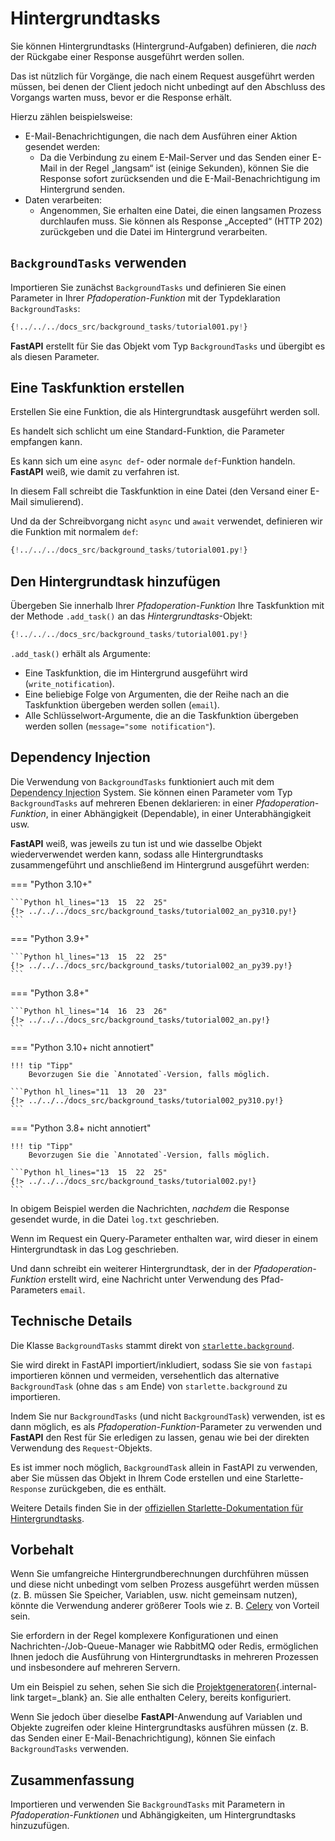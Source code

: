 # Hintergrundtasks

Sie können Hintergrundtasks (Hintergrund-Aufgaben) definieren, die *nach* der Rückgabe einer Response ausgeführt werden sollen.

Das ist nützlich für Vorgänge, die nach einem Request ausgeführt werden müssen, bei denen der Client jedoch nicht unbedingt auf den Abschluss des Vorgangs warten muss, bevor er die Response erhält.

Hierzu zählen beispielsweise:

* E-Mail-Benachrichtigungen, die nach dem Ausführen einer Aktion gesendet werden:
    * Da die Verbindung zu einem E-Mail-Server und das Senden einer E-Mail in der Regel „langsam“ ist (einige Sekunden), können Sie die Response sofort zurücksenden und die E-Mail-Benachrichtigung im Hintergrund senden.
* Daten verarbeiten:
    * Angenommen, Sie erhalten eine Datei, die einen langsamen Prozess durchlaufen muss. Sie können als Response „Accepted“ (HTTP 202) zurückgeben und die Datei im Hintergrund verarbeiten.

## `BackgroundTasks` verwenden

Importieren Sie zunächst `BackgroundTasks` und definieren Sie einen Parameter in Ihrer *Pfadoperation-Funktion* mit der Typdeklaration `BackgroundTasks`:

```Python hl_lines="1  13"
{!../../../docs_src/background_tasks/tutorial001.py!}
```

**FastAPI** erstellt für Sie das Objekt vom Typ `BackgroundTasks` und übergibt es als diesen Parameter.

## Eine Taskfunktion erstellen

Erstellen Sie eine Funktion, die als Hintergrundtask ausgeführt werden soll.

Es handelt sich schlicht um eine Standard-Funktion, die Parameter empfangen kann.

Es kann sich um eine `async def`- oder normale `def`-Funktion handeln. **FastAPI** weiß, wie damit zu verfahren ist.

In diesem Fall schreibt die Taskfunktion in eine Datei (den Versand einer E-Mail simulierend).

Und da der Schreibvorgang nicht `async` und `await` verwendet, definieren wir die Funktion mit normalem `def`:

```Python hl_lines="6-9"
{!../../../docs_src/background_tasks/tutorial001.py!}
```

## Den Hintergrundtask hinzufügen

Übergeben Sie innerhalb Ihrer *Pfadoperation-Funktion* Ihre Taskfunktion mit der Methode `.add_task()` an das *Hintergrundtasks*-Objekt:

```Python hl_lines="14"
{!../../../docs_src/background_tasks/tutorial001.py!}
```

`.add_task()` erhält als Argumente:

* Eine Taskfunktion, die im Hintergrund ausgeführt wird (`write_notification`).
* Eine beliebige Folge von Argumenten, die der Reihe nach an die Taskfunktion übergeben werden sollen (`email`).
* Alle Schlüsselwort-Argumente, die an die Taskfunktion übergeben werden sollen (`message="some notification"`).

## Dependency Injection

Die Verwendung von `BackgroundTasks` funktioniert auch mit dem <abbr title="Einbringen von Abhängigkeiten">Dependency Injection</abbr> System. Sie können einen Parameter vom Typ `BackgroundTasks` auf mehreren Ebenen deklarieren: in einer *Pfadoperation-Funktion*, in einer Abhängigkeit (Dependable), in einer Unterabhängigkeit usw.

**FastAPI** weiß, was jeweils zu tun ist und wie dasselbe Objekt wiederverwendet werden kann, sodass alle Hintergrundtasks zusammengeführt und anschließend im Hintergrund ausgeführt werden:

=== "Python 3.10+"

    ```Python hl_lines="13  15  22  25"
    {!> ../../../docs_src/background_tasks/tutorial002_an_py310.py!}
    ```

=== "Python 3.9+"

    ```Python hl_lines="13  15  22  25"
    {!> ../../../docs_src/background_tasks/tutorial002_an_py39.py!}
    ```

=== "Python 3.8+"

    ```Python hl_lines="14  16  23  26"
    {!> ../../../docs_src/background_tasks/tutorial002_an.py!}
    ```

=== "Python 3.10+ nicht annotiert"

    !!! tip "Tipp"
        Bevorzugen Sie die `Annotated`-Version, falls möglich.

    ```Python hl_lines="11  13  20  23"
    {!> ../../../docs_src/background_tasks/tutorial002_py310.py!}
    ```

=== "Python 3.8+ nicht annotiert"

    !!! tip "Tipp"
        Bevorzugen Sie die `Annotated`-Version, falls möglich.

    ```Python hl_lines="13  15  22  25"
    {!> ../../../docs_src/background_tasks/tutorial002.py!}
    ```

In obigem Beispiel werden die Nachrichten, *nachdem* die Response gesendet wurde, in die Datei `log.txt` geschrieben.

Wenn im Request ein Query-Parameter enthalten war, wird dieser in einem Hintergrundtask in das Log geschrieben.

Und dann schreibt ein weiterer Hintergrundtask, der in der *Pfadoperation-Funktion* erstellt wird, eine Nachricht unter Verwendung des Pfad-Parameters `email`.

## Technische Details

Die Klasse `BackgroundTasks` stammt direkt von <a href="https://www.starlette.io/background/" class="external-link" target="_blank">`starlette.background`</a>.

Sie wird direkt in FastAPI importiert/inkludiert, sodass Sie sie von `fastapi` importieren können und vermeiden, versehentlich das alternative `BackgroundTask` (ohne das `s` am Ende) von `starlette.background` zu importieren.

Indem Sie nur `BackgroundTasks` (und nicht `BackgroundTask`) verwenden, ist es dann möglich, es als *Pfadoperation-Funktion*-Parameter zu verwenden und **FastAPI** den Rest für Sie erledigen zu lassen, genau wie bei der direkten Verwendung des `Request`-Objekts.

Es ist immer noch möglich, `BackgroundTask` allein in FastAPI zu verwenden, aber Sie müssen das Objekt in Ihrem Code erstellen und eine Starlette-`Response` zurückgeben, die es enthält.

Weitere Details finden Sie in der <a href="https://www.starlette.io/background/" class="external-link" target="_blank">offiziellen Starlette-Dokumentation für Hintergrundtasks</a>.

## Vorbehalt

Wenn Sie umfangreiche Hintergrundberechnungen durchführen müssen und diese nicht unbedingt vom selben Prozess ausgeführt werden müssen (z. B. müssen Sie Speicher, Variablen, usw. nicht gemeinsam nutzen), könnte die Verwendung anderer größerer Tools wie z. B. <a href="https://docs.celeryq.dev" class="external-link" target="_blank">Celery</a> von Vorteil sein.

Sie erfordern in der Regel komplexere Konfigurationen und einen Nachrichten-/Job-Queue-Manager wie RabbitMQ oder Redis, ermöglichen Ihnen jedoch die Ausführung von Hintergrundtasks in mehreren Prozessen und insbesondere auf mehreren Servern.

Um ein Beispiel zu sehen, sehen Sie sich die [Projektgeneratoren](../project-generation.md){.internal-link target=_blank} an. Sie alle enthalten Celery, bereits konfiguriert.

Wenn Sie jedoch über dieselbe **FastAPI**-Anwendung auf Variablen und Objekte zugreifen oder kleine Hintergrundtasks ausführen müssen (z. B. das Senden einer E-Mail-Benachrichtigung), können Sie einfach `BackgroundTasks` verwenden.

## Zusammenfassung

Importieren und verwenden Sie `BackgroundTasks` mit Parametern in *Pfadoperation-Funktionen* und Abhängigkeiten, um Hintergrundtasks hinzuzufügen.
